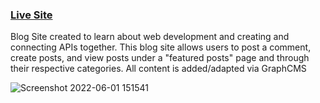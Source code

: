 ### [Live Site](https://my-first-blog-nine.vercel.app/)

Blog Site created to learn about web development and creating and connecting APIs together. This blog site allows users to post a comment, create posts, and view posts under a "featured posts" page and through their respective categories. All content is added/adapted via GraphCMS

![Screenshot 2022-06-01 151541](https://user-images.githubusercontent.com/56138951/171510862-593bbd7a-b31d-49c7-8387-b3748cc6d024.png)

